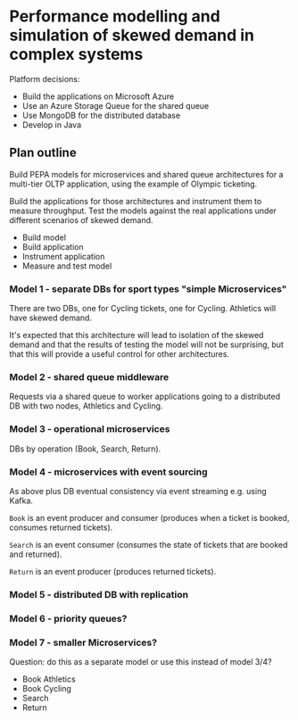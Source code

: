 # Performance modelling and simulation of skewed demand in complex systems

Platform decisions:

* Build the applications on Microsoft Azure
* Use an Azure Storage Queue for the shared queue
* Use MongoDB for the distributed database
* Develop in Java

## Plan outline

Build PEPA models for microservices and shared queue architectures for a multi-tier OLTP application, using the example of Olympic ticketing.

Build the applications for those architectures and instrument them to measure throughput.
Test the models against the real applications under different scenarios of skewed demand.

* Build model
* Build application
* Instrument application
* Measure and test model

### Model 1 - separate DBs for sport types "simple Microservices"

There are two DBs, one for Cycling tickets, one for Cycling.  Athletics will have skewed demand.

It's expected that this architecture will lead to isolation of the skewed demand and that the results of testing the model will not be surprising, but that this will provide a useful control for other architectures.

### Model 2 - shared queue middleware

Requests via a shared queue to worker applications going to a distributed DB with two nodes, Athletics and Cycling.

### Model 3 - operational microservices

DBs by operation (Book, Search, Return).

### Model 4 - microservices with event sourcing

As above plus DB eventual consistency via event streaming e.g. using Kafka.

`Book` is an event producer and consumer (produces when a ticket is booked, consumes returned tickets).

`Search` is an event consumer (consumes the state of tickets that are booked and returned).

`Return` is an event producer (produces returned tickets).

### Model 5 - distributed DB with replication

### Model 6 - priority queues?

### Model 7 - smaller Microservices?

Question: do this as a separate model or use this instead of model 3/4?

* Book Athletics
* Book Cycling
* Search
* Return